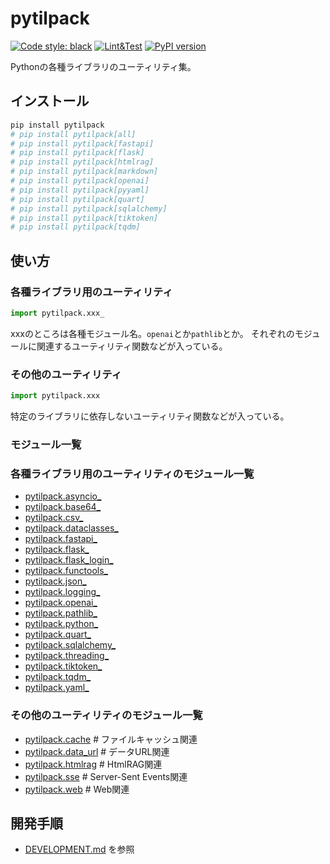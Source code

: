 # pytilpack

[![Code style: black](https://img.shields.io/badge/code%20style-black-000000.svg)](https://github.com/psf/black)
[![Lint&Test](https://github.com/ak110/pytilpack/actions/workflows/python-app.yml/badge.svg)](https://github.com/ak110/pytilpack/actions/workflows/python-app.yml)
[![PyPI version](https://badge.fury.io/py/pytilpack.svg)](https://badge.fury.io/py/pytilpack)

Pythonの各種ライブラリのユーティリティ集。

## インストール

```bash
pip install pytilpack
# pip install pytilpack[all]
# pip install pytilpack[fastapi]
# pip install pytilpack[flask]
# pip install pytilpack[htmlrag]
# pip install pytilpack[markdown]
# pip install pytilpack[openai]
# pip install pytilpack[pyyaml]
# pip install pytilpack[quart]
# pip install pytilpack[sqlalchemy]
# pip install pytilpack[tiktoken]
# pip install pytilpack[tqdm]
```

## 使い方

### 各種ライブラリ用のユーティリティ

```python
import pytilpack.xxx_
```

xxxのところは各種モジュール名。`openai`とか`pathlib`とか。
それぞれのモジュールに関連するユーティリティ関数などが入っている。

### その他のユーティリティ

```python
import pytilpack.xxx
```

特定のライブラリに依存しないユーティリティ関数などが入っている。

### モジュール一覧

### 各種ライブラリ用のユーティリティのモジュール一覧

- [pytilpack.asyncio_](pytilpack/asyncio_.py)
- [pytilpack.base64_](pytilpack/base64_.py)
- [pytilpack.csv_](pytilpack/csv_.py)
- [pytilpack.dataclasses_](pytilpack/dataclasses_.py)
- [pytilpack.fastapi_](pytilpack/fastapi_/__init__.py)
- [pytilpack.flask_](pytilpack/flask_/__init__.py)
- [pytilpack.flask_login_](pytilpack/flask_.py)
- [pytilpack.functools_](pytilpack/functools_.py)
- [pytilpack.json_](pytilpack/json_.py)
- [pytilpack.logging_](pytilpack/logging_.py)
- [pytilpack.openai_](pytilpack/openai_.py)
- [pytilpack.pathlib_](pytilpack/pathlib_.py)
- [pytilpack.python_](pytilpack/python_.py)
- [pytilpack.quart_](pytilpack/quart_/__init__.py)
- [pytilpack.sqlalchemy_](pytilpack/sqlalchemy_.py)
- [pytilpack.threading_](pytilpack/threading_.py)
- [pytilpack.tiktoken_](pytilpack/tiktoken_.py)
- [pytilpack.tqdm_](pytilpack/tqdm_.py)
- [pytilpack.yaml_](pytilpack/yaml_.py)

### その他のユーティリティのモジュール一覧

- [pytilpack.cache](pytilpack/cache.py)  # ファイルキャッシュ関連
- [pytilpack.data_url](pytilpack/data_url.py)  # データURL関連
- [pytilpack.htmlrag](pytilpack/htmlrag.py)  # HtmlRAG関連
- [pytilpack.sse](pytilpack/sse.py)  # Server-Sent Events関連
- [pytilpack.web](pytilpack/web.py)  # Web関連

## 開発手順

- [DEVELOPMENT.md](DEVELOPMENT.md) を参照

